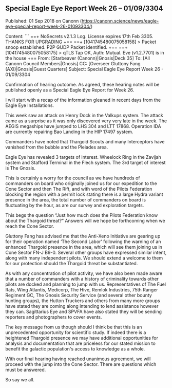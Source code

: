 ## Special Eagle Eye Report Week 26 &#8211; 01/09/3304

Published: 01 Sep 2018 on Canonn (https://canonn.science/news/eagle-eye-special-report-week-26-01093304/)

Content: ```
==+ NoSecrets v2.1.3 Log. License expires 17th Feb 3305. THANKS FOR UPGRADING +==
 ==+ [1041745480075058158] > Packet snoop established. P2P GUDP Packet identified. +==
 ==+ [1041745480075058175] > qTLS Tap OK, Auth: Mutual. Eve (v1.2.7701) is in the house +==
 From: [Starbeaver (Canonn)|Gnosis|Deck 35]
 To: [All Canonn Council Members|Gnosis]
 CC: [Overseer Gluttony Fang (AXI)|Gnosis|Guest Quarters]
 Subject: Special Eagle Eye Report Week 26 - 01/09/3304

Confirmation of hearing outcome. As agreed, these hearing notes will be published openly as a Special Eagle Eye Report for Week 26.

I will start with a recap of the information gleaned in recent days from the Eagle Eye Installations.

This week saw an attack on Henry Dock in the Valkups system. The attack came as a surprise as it was only discovered very very late in the week. The AEGIS megaships have jumped to LHS 304 and LTT 17868. Operation IDA are currently repairing Bao Landing in the HIP 17497 system.

Commanders have noted that Thargoid Scouts and many Interceptors have vanished from the bubble and the Pleiades area. 

Eagle Eye has revealed 3 targets of interest. Wheelock Ring in the Zavijah system and Stafford Terminal in the Flech system. The 3rd target of interest is The Gnosis. 

This is certainly a worry for the council as we have hundreds of commanders on board who originally joined us for our expedition to the Cone Sector and then The Rift, and with word of the Pilots Federation blocking the region with a permit lock stating there is a large Hydra variant presence in the area, the total number of commanders on board is fluctuating by the hour, as are our survey and exploration targets.

This begs the question “Just how much does the Pilots Federation know about the Thargoid threat?” Answers will we hope be forthcoming when we reach the Cone Sector.

Gluttony Fang has advised me that the Anti-Xeno Initiative are gearing up for their operation named ‘The Second Labor’ following the warning of an enhanced Thargoid presence in the area, which will see them joining us in Cone Sector FN-J B9-0. Several other groups have expressed similar intent, along with many independent pilots. We should extend a welcome to them for our protection should the Thargoid threat be substantiated.

As with any concentration of pilot activity, we have also been made aware that a number of commanders with a history of criminality towards other pilots are docked and planning to jump with us. Representatives of The Fuel Rats, Wing Atlantis, Medicorp, The Hive, Remlok Industries, 75th Ranger Regiment GC, The Gnosis Security Service (and several other bounty hunting groups), the Hutton Truckers and others from many more groups have stated they are coming along intending to lend assistance however they can. Sagittarius Eye and SPVFA have also stated they will be sending reporters and photographers to cover events.

The key message from us though should I think be that this is an unprecedented opportunity for scientific study. If indeed there is a heightened Thargoid presence we may have additional opportunities for analysis and documentation that are priceless for our stated mission to benefit the galactic population's access to knowledge as a whole.

With our final hearing having reached unanimous agreement, we will proceed with the jump into the Cone Sector. There are questions which must be answered. 

So say we all.
```
